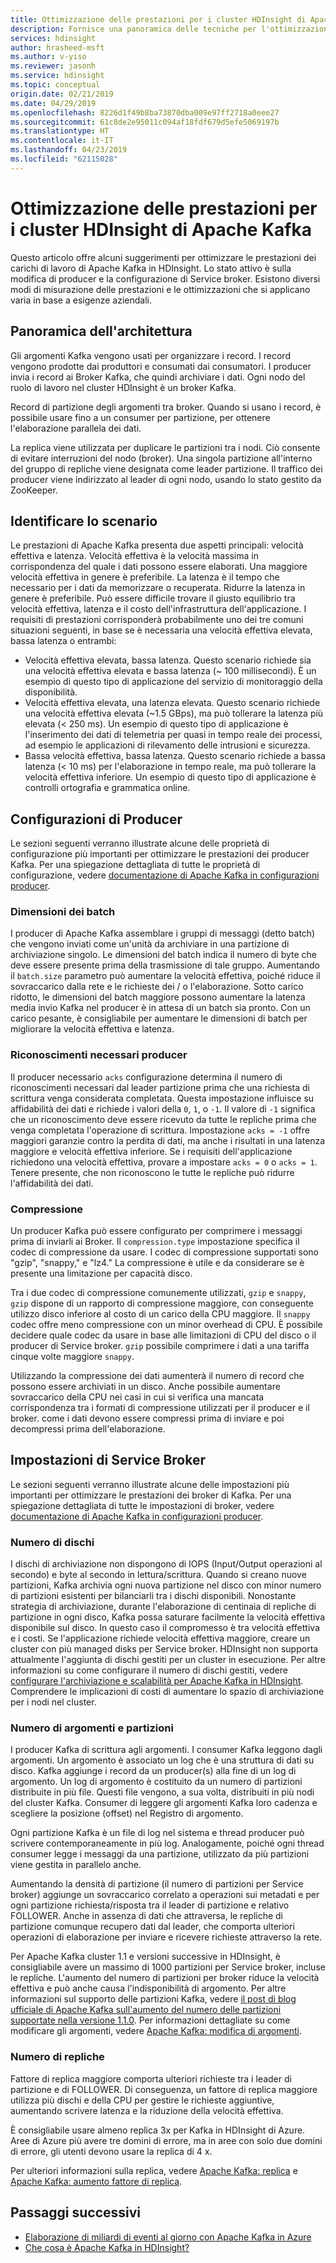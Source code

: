 ```yaml
---
title: Ottimizzazione delle prestazioni per i cluster HDInsight di Apache Kafka
description: Fornisce una panoramica delle tecniche per l'ottimizzazione di carichi di lavoro di Apache Kafka in HDInsight di Azure.
services: hdinsight
author: hrasheed-msft
ms.author: v-yiso
ms.reviewer: jasonh
ms.service: hdinsight
ms.topic: conceptual
origin.date: 02/21/2019
ms.date: 04/29/2019
ms.openlocfilehash: 8226d1f49b8ba73870dba009e97ff2718a0eee27
ms.sourcegitcommit: 61c8de2e95011c094af18fdf679d5efe5069197b
ms.translationtype: HT
ms.contentlocale: it-IT
ms.lasthandoff: 04/23/2019
ms.locfileid: "62115028"
---
```

# <a name="performance-optimization-for-apache-kafka-hdinsight-clusters"></a>Ottimizzazione delle prestazioni per i cluster HDInsight di Apache Kafka

Questo articolo offre alcuni suggerimenti per ottimizzare le prestazioni dei carichi di lavoro di Apache Kafka in HDInsight. Lo stato attivo è sulla modifica di producer e la configurazione di Service broker. Esistono diversi modi di misurazione delle prestazioni e le ottimizzazioni che si applicano varia in base a esigenze aziendali.

## <a name="architecture-overview"></a>Panoramica dell'architettura

Gli argomenti Kafka vengono usati per organizzare i record. I record vengono prodotte dai produttori e consumati dai consumatori. I producer invia i record ai Broker Kafka, che quindi archiviare i dati. Ogni nodo del ruolo di lavoro nel cluster HDInsight è un broker Kafka.

Record di partizione degli argomenti tra broker. Quando si usano i record, è possibile usare fino a un consumer per partizione, per ottenere l'elaborazione parallela dei dati.

La replica viene utilizzata per duplicare le partizioni tra i nodi. Ciò consente di evitare interruzioni del nodo (broker). Una singola partizione all'interno del gruppo di repliche viene designata come leader partizione. Il traffico dei producer viene indirizzato al leader di ogni nodo, usando lo stato gestito da ZooKeeper.

## <a name="identify-your-scenario"></a>Identificare lo scenario

Le prestazioni di Apache Kafka presenta due aspetti principali: velocità effettiva e latenza. Velocità effettiva è la velocità massima in corrispondenza del quale i dati possono essere elaborati. Una maggiore velocità effettiva in genere è preferibile. La latenza è il tempo che necessario per i dati da memorizzare o recuperata. Ridurre la latenza in genere è preferibile. Può essere difficile trovare il giusto equilibrio tra velocità effettiva, latenza e il costo dell'infrastruttura dell'applicazione. I requisiti di prestazioni corrisponderà probabilmente uno dei tre comuni situazioni seguenti, in base se è necessaria una velocità effettiva elevata, bassa latenza o entrambi:

* Velocità effettiva elevata, bassa latenza. Questo scenario richiede sia una velocità effettiva elevata e bassa latenza (~ 100 millisecondi). È un esempio di questo tipo di applicazione del servizio di monitoraggio della disponibilità.
* Velocità effettiva elevata, una latenza elevata. Questo scenario richiede una velocità effettiva elevata (~1.5 GBps), ma può tollerare la latenza più elevata (< 250 ms). Un esempio di questo tipo di applicazione è l'inserimento dei dati di telemetria per quasi in tempo reale dei processi, ad esempio le applicazioni di rilevamento delle intrusioni e sicurezza.
* Bassa velocità effettiva, bassa latenza. Questo scenario richiede a bassa latenza (< 10 ms) per l'elaborazione in tempo reale, ma può tollerare la velocità effettiva inferiore. Un esempio di questo tipo di applicazione è controlli ortografia e grammatica online.

## <a name="producer-configurations"></a>Configurazioni di Producer

Le sezioni seguenti verranno illustrate alcune delle proprietà di configurazione più importanti per ottimizzare le prestazioni dei producer Kafka. Per una spiegazione dettagliata di tutte le proprietà di configurazione, vedere [documentazione di Apache Kafka in configurazioni producer](https://kafka.apache.org/documentation/#producerconfigs).

### <a name="batch-size"></a>Dimensioni dei batch

I producer di Apache Kafka assemblare i gruppi di messaggi (detto batch) che vengono inviati come un'unità da archiviare in una partizione di archiviazione singolo. Le dimensioni del batch indica il numero di byte che deve essere presente prima della trasmissione di tale gruppo. Aumentando il `batch.size` parametro può aumentare la velocità effettiva, poiché riduce il sovraccarico dalla rete e le richieste dei / o l'elaborazione. Sotto carico ridotto, le dimensioni del batch maggiore possono aumentare la latenza media invio Kafka nel producer è in attesa di un batch sia pronto. Con un carico pesante, è consigliabile per aumentare le dimensioni di batch per migliorare la velocità effettiva e latenza.

### <a name="producer-required-acknowledgements"></a>Riconoscimenti necessari producer

Il producer necessario `acks` configurazione determina il numero di riconoscimenti necessari dal leader partizione prima che una richiesta di scrittura venga considerata completata. Questa impostazione influisce su affidabilità dei dati e richiede i valori della `0`, `1`, o `-1`. Il valore di `-1` significa che un riconoscimento deve essere ricevuto da tutte le repliche prima che venga completata l'operazione di scrittura. Impostazione `acks = -1` offre maggiori garanzie contro la perdita di dati, ma anche i risultati in una latenza maggiore e velocità effettiva inferiore. Se i requisiti dell'applicazione richiedono una velocità effettiva, provare a impostare `acks = 0` o `acks = 1`. Tenere presente, che non riconoscono le tutte le repliche può ridurre l'affidabilità dei dati.

### <a name="compression"></a>Compressione

Un producer Kafka può essere configurato per comprimere i messaggi prima di inviarli ai Broker. Il `compression.type` impostazione specifica il codec di compressione da usare. I codec di compressione supportati sono "gzip", "snappy," e "lz4." La compressione è utile e da considerare se è presente una limitazione per capacità disco.

Tra i due codec di compressione comunemente utilizzati, `gzip` e `snappy`, `gzip` dispone di un rapporto di compressione maggiore, con conseguente utilizzo disco inferiore al costo di un carico della CPU maggiore. Il `snappy` codec offre meno compressione con un minor overhead di CPU. È possibile decidere quale codec da usare in base alle limitazioni di CPU del disco o il producer di Service broker. `gzip` possibile comprimere i dati a una tariffa cinque volte maggiore `snappy`.

Utilizzando la compressione dei dati aumenterà il numero di record che possono essere archiviati in un disco. Anche possibile aumentare sovraccarico della CPU nei casi in cui si verifica una mancata corrispondenza tra i formati di compressione utilizzati per il producer e il broker. come i dati devono essere compressi prima di inviare e poi decompressi prima dell'elaborazione.

## <a name="broker-settings"></a>Impostazioni di Service Broker

Le sezioni seguenti verranno illustrate alcune delle impostazioni più importanti per ottimizzare le prestazioni dei broker di Kafka. Per una spiegazione dettagliata di tutte le impostazioni di broker, vedere [documentazione di Apache Kafka in configurazioni producer](https://kafka.apache.org/documentation/#producerconfigs).


### <a name="number-of-disks"></a>Numero di dischi

I dischi di archiviazione non dispongono di IOPS (Input/Output operazioni al secondo) e byte al secondo in lettura/scrittura. Quando si creano nuove partizioni, Kafka archivia ogni nuova partizione nel disco con minor numero di partizioni esistenti per bilanciarli tra i dischi disponibili. Nonostante strategia di archiviazione, durante l'elaborazione di centinaia di repliche di partizione in ogni disco, Kafka possa saturare facilmente la velocità effettiva disponibile sul disco. In questo caso il compromesso è tra velocità effettiva e i costi. Se l'applicazione richiede velocità effettiva maggiore, creare un cluster con più managed disks per Service broker. HDInsight non supporta attualmente l'aggiunta di dischi gestiti per un cluster in esecuzione. Per altre informazioni su come configurare il numero di dischi gestiti, vedere [configurare l'archiviazione e scalabilità per Apache Kafka in HDInsight](apache-kafka-scalability.md). Comprendere le implicazioni di costi di aumentare lo spazio di archiviazione per i nodi nel cluster.

### <a name="number-of-topics-and-partitions"></a>Numero di argomenti e partizioni

I producer Kafka di scrittura agli argomenti. I consumer Kafka leggono dagli argomenti. Un argomento è associato un log che è una struttura di dati su disco. Kafka aggiunge i record da un producer(s) alla fine di un log di argomento. Un log di argomento è costituito da un numero di partizioni distribuite in più file. Questi file vengono, a sua volta, distribuiti in più nodi del cluster Kafka. Consumer di leggere gli argomenti Kafka loro cadenza e scegliere la posizione (offset) nel Registro di argomento.

Ogni partizione Kafka è un file di log nel sistema e thread producer può scrivere contemporaneamente in più log. Analogamente, poiché ogni thread consumer legge i messaggi da una partizione, utilizzato da più partizioni viene gestita in parallelo anche.

Aumentando la densità di partizione (il numero di partizioni per Service broker) aggiunge un sovraccarico correlato a operazioni sui metadati e per ogni partizione richiesta/risposta tra il leader di partizione e relativo FOLLOWER. Anche in assenza di dati che attraversa, le repliche di partizione comunque recupero dati dal leader, che comporta ulteriori operazioni di elaborazione per inviare e ricevere richieste attraverso la rete.

Per Apache Kafka cluster 1.1 e versioni successive in HDInsight, è consigliabile avere un massimo di 1000 partizioni per Service broker, incluse le repliche. L'aumento del numero di partizioni per broker riduce la velocità effettiva e può anche causa l'indisponibilità di argomento. Per altre informazioni sul supporto delle partizioni Kafka, vedere [il post di blog ufficiale di Apache Kafka sull'aumento del numero delle partizioni supportate nella versione 1.1.0](https://blogs.apache.org/kafka/entry/apache-kafka-supports-more-partitions). Per informazioni dettagliate su come modificare gli argomenti, vedere [Apache Kafka: modifica di argomenti](https://kafka.apache.org/documentation/#basic_ops_modify_topic).

### <a name="number-of-replicas"></a>Numero di repliche

Fattore di replica maggiore comporta ulteriori richieste tra i leader di partizione e di FOLLOWER. Di conseguenza, un fattore di replica maggiore utilizza più dischi e della CPU per gestire le richieste aggiuntive, aumentando scrivere latenza e la riduzione della velocità effettiva.

È consigliabile usare almeno replica 3x per Kafka in HDInsight di Azure. Aree di Azure più avere tre domini di errore, ma in aree con solo due domini di errore, gli utenti devono usare la replica di 4 x.

Per ulteriori informazioni sulla replica, vedere [Apache Kafka: replica](https://kafka.apache.org/documentation/#replication) e [Apache Kafka: aumento fattore di replica](https://kafka.apache.org/documentation/#basic_ops_increase_replication_factor).

## <a name="next-steps"></a>Passaggi successivi

* [Elaborazione di miliardi di eventi al giorno con Apache Kafka in Azure](https://azure.microsoft.com/blog/processing-trillions-of-events-per-day-with-apache-kafka-on-azure/)
* [Che cosa è Apache Kafka in HDInsight?](apache-kafka-introduction.md)
